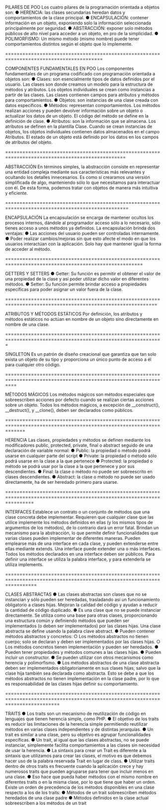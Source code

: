 PILARES DE POO
Los cuatro pilares de la programación orientada a objetos son:
● HERENCIA: las clases secundarias heredan datos y comportamientos de la clase
principal.
● ENCAPSULACIÓN: contener información en un objeto, exponiendo solo la información
seleccionada principalmente por seguridad.
● ABSTRACCIÓN: exponer solo métodos públicos de alto nivel para acceder a un objeto, en pro de la simplicidad.
● POLIMORFISMO: Un mismo método (mismo nombre) puede tener comportamientos distintos según el objeto que lo implemente.

========================================================================================

COMPONENTES FUNDAMENTALES EN POO
Los componentes fundamentales de un programa codificado con programación orientada a objetos son:
● Clases: son esencialmente tipos de datos definidos por el usuario. Las clases son donde creamos un
modelo para la estructura de métodos y atributos. Los objetos individuales se crean como instancias
a partir de las clases. Las clases contienen campos para atributos y métodos para comportamientos.
● Objetos: son instancias de una clase creada con datos específicos.
● Métodos: representan comportamientos. Los métodos realizan acciones y pueden devolver
información sobre un objeto o actualizar los datos de un objeto. El código del método se define en la
definición de clase.
● Atributos: son la información que se almacena. Los atributos se definen en la plantilla Clase. Cuando
se crean instancias de objetos, los objetos individuales contienen datos almacenados en el campo
Atributos. El estado de un objeto está definido por los datos en los campos de atributos del objeto.

================================================================================================

ABSTRACCIÓN
En términos simples, la abstracción consiste en representar una entidad compleja
mediante sus características más relevantes y ocultando los detalles innecesarios.
Es como si crearamos una versión simplificada de algo, manteniendo sólo lo que
necesitamos para interactuar con él. De esta forma, podemos tratar con objetos de
manera más intuitiva y eficiente.

=================================================================================================

ENCAPSULACIÓN
La encapsulación se encarga de mantener ocultos los procesos internos, dándole al
programador acceso sólo a lo necesario, sólo tienes acceso a unos métodos ya definidos.
La encapsulación brinda dos ventajas:
● Las acciones del usuario pueden ser controladas internamente.
● Poder realizar cambios/mejoras sin que esto afecte el modo en que los usuarios
interactúan con la aplicación. Solo hay que mantener igual la forma de acceder al método.

======================================================================================================

GETTERS Y SETTERS
● Getter: Su función es permitir el obtener el valor de una propiedad de la clase y así
poder utilizar dicho valor en diferentes métodos.
● Setter: Su función permite brindar acceso a propiedades específicas para poder
asignar un valor fuera de la clase.

===========================================================================================================

ATRIBUTOS Y MÉTODOS ESTÁTICOS
Por definición, los atributos y métodos estáticos no actúan en nombre de un
objeto sino directamente en nombre de una clase.

=============================================================================================================

SINGLETON
Es un patrón de diseño creacional que garantiza que tan solo exista un objeto de su tipo y proporciona
 un único punto de acceso a él para cualquier otro código.

================================================================================================================

MÉTODOS MÁGICOS
Los métodos mágicos son métodos especiales que sobreescriben acciones por defecto cuando se realizan ciertas
 acciones sobre un objeto.
Todos los métodos mágicos, a excepción de __construct(), __destruct(), y __clone(), deben ser declarados como públicos.

===================================================================================================================

HERENCIA
Las clases, propiedades y métodos se definen mediante los modificadores public, protected, private, final o abstract
 seguido de una declaración de variable normal:
● Public: la propiedad o método podrá usarse en cualquier parte del script 
● Private: la propiedad o método sólo podrá usarse en la clase a la que pertenece
● Protected: la propiedad o método se podrá usar por la clase a la que pertenece y por sus descendientes.
● Final: la clase o método no puede ser sobreescrito en clases descendientes.
● Abstract: la clase o método no puede ser usado directamente, ha de ser heredado primero para usarse.

======================================================================================================================

INTERFACES
Establece un contrato o un conjunto de métodos que una clase concreta debe implementar.
Requieren que cualquier clase que las utilice implemente los métodos definidos en ellas (y los mismos tipos de argumentos
 de los métodos), de lo contrario dará un error fatal.
Brindan un mecanismo para la abstracción, lo que permite definir funcionalidades que varias clases pueden implementar de
 diferentes maneras.
Pueden emplearse más de una interface en cada clase, y pueden extenderse entre ellas mediante extends.
Una interface puede extender una o más interfaces.
Todos los métodos declarados en una interface deben ser públicos.
Para definir una interface se utiliza la palabra interface, y para extenderla se utiliza implements.

=======================================================================================================================

CLASES ABSTRACTAS
● Las clases abstractas son clases que no se instancian y sólo pueden ser heredadas,
trasladando así un funcionamiento obligatorio a clases hijas. Mejoran la calidad del
código y ayudan a reducir la cantidad de código duplicado.
● Es una clase que no se puede instanciar directamente. Se utiliza como una base
para otras clases, proporcionando una estructura común y definiendo métodos
que pueden ser implementados (o deben ser implementados) por las clases hijas.
Una clase abstracta se define usando la palabra clave abstract.
● Pueden contener métodos abstractos y concretos:
  ○ Los métodos abstractos no tienen cuerpo; solo se declaran y deben ser implementados por las clases
  hijas.
  ○ Los métodos concretos tienen implementación y pueden ser heredados.
● Pueden tener propiedades y métodos comunes a las clases hijas.
● Pueden incluir un constructor.
● Se pueden utilizar con otros mecanismos como herencia y polimorfismo.
● Los métodos abstractos de una clase abstracta deben ser implementados
obligatoriamente en sus clases hijas, salvo que la clase hija también sea declarada
como abstracta. Esto se debe a que los métodos abstractos no tienen
implementación en la clase padre, por lo que es responsabilidad de las clases hijas
definir su comportamiento.

===============================================================================================================================

TRAITS
● Los traits son un mecanismo de reutilización de código en lenguajes que tienen herencia
simple, como PHP.
● El objetivo de los traits es reducir las limitaciones de la herencia simple permitiendo
reutilizar métodos en varias clases independientes y de distintas jerarquías.
● Un trait es similar a una clase, pero su objetivo es agrupar funcionalidades específicas.
● Un trait, al igual que las clases abstractas, no se puede instanciar, simplemente facilita
comportamientos a las clases sin necesidad de usar la herencia.
● La sintaxis para crear un Trait es diferente a la sintaxis que utilizamos para crear las clases, el
motivo es que debemos hacer uso de la palabra reservada Trait en lugar de class.
● Utilizar traits dentro de otros traits es frecuente cuando la aplicación crece y
hay numerosos traits que pueden agruparse para tener que incluir menos en
una clase.
● Eso hace que pueda haber métodos con el mismo nombre en diferentes traits o en la misma clase,
 por lo que tiene que haber un orden. Existe un orden de precedencia de los métodos disponibles
  en una clase respecto a los de los traits:
● Métodos de un trait sobreescriben métodos heredados de una clase padre
● Métodos definidos en la clase actual sobreescriben a los métodos de un trait